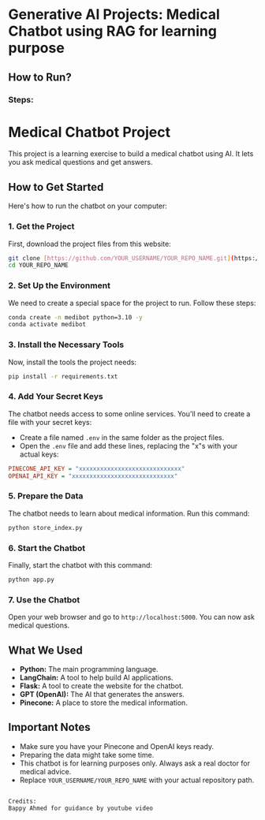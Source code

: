 # Generative AI Projects: Medical Chatbot using RAG for learning purpose

## How to Run?

### Steps:

# Medical Chatbot Project

This project is a learning exercise to build a medical chatbot using AI. It lets you ask medical questions and get answers.

## How to Get Started

Here's how to run the chatbot on your computer:

### 1. Get the Project

First, download the project files from this website:

```bash
git clone [https://github.com/YOUR_USERNAME/YOUR_REPO_NAME.git](https://www.google.com/search?q=https://github.com/YOUR_USERNAME/YOUR_REPO_NAME.git)  # Replace with your repository URL
cd YOUR_REPO_NAME
```

### 2. Set Up the Environment

We need to create a special space for the project to run. Follow these steps:

```bash
conda create -n medibot python=3.10 -y
conda activate medibot
```

### 3. Install the Necessary Tools

Now, install the tools the project needs:

```bash
pip install -r requirements.txt
```

### 4. Add Your Secret Keys

The chatbot needs access to some online services. You'll need to create a file with your secret keys:

* Create a file named `.env` in the same folder as the project files.
* Open the `.env` file and add these lines, replacing the "x"s with your actual keys:

```ini
PINECONE_API_KEY = "xxxxxxxxxxxxxxxxxxxxxxxxxxxxx"
OPENAI_API_KEY = "xxxxxxxxxxxxxxxxxxxxxxxxxxxxx"
```

### 5. Prepare the Data

The chatbot needs to learn about medical information. Run this command:

```bash
python store_index.py
```

### 6. Start the Chatbot

Finally, start the chatbot with this command:

```bash
python app.py
```

### 7. Use the Chatbot

Open your web browser and go to `http://localhost:5000`. You can now ask medical questions.

## What We Used

* **Python:** The main programming language.
* **LangChain:** A tool to help build AI applications.
* **Flask:** A tool to create the website for the chatbot.
* **GPT (OpenAI):** The AI that generates the answers.
* **Pinecone:** A place to store the medical information.

## Important Notes

* Make sure you have your Pinecone and OpenAI keys ready.
* Preparing the data might take some time.
* This chatbot is for learning purposes only. Always ask a real doctor for medical advice.
* Replace `YOUR_USERNAME/YOUR_REPO_NAME` with your actual repository path.
```

Credits: 
Bappy Ahmed for guidance by youtube video